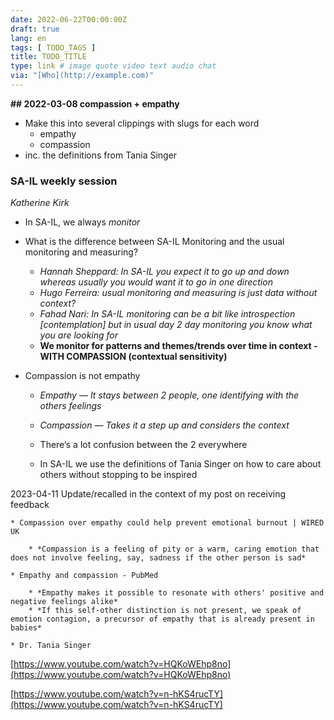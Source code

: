 ```yaml
---
date: 2022-06-22T00:00:00Z
draft: true
lang: en
tags: [ TODO_TAGS ]
title: TODO_TITLE
type: link # image quote video text audio chat
via: "[Who](http://example.com)"
---
```



**## 2022-03-08 compassion + empathy**

* Make this into several clippings with slugs for each word
	* empathy
	* compassion
* inc. the definitions from Tania Singer

### SA-IL weekly session
*Katherine Kirk*

* In SA-IL, we always *monitor*

* What is the difference between SA-IL Monitoring and the usual monitoring and measuring?
	* *Hannah Sheppard: In SA-IL you expect it to go up and down whereas usually you would want it to go in one direction*
	* *Hugo Ferreira: usual monitoring and measuring is just data without context?*
	* *Fahad Nari: In SA-IL monitoring can be a bit like introspection [contemplation] but in usual day 2 day monitoring you know what you are looking for*
	* **We monitor for patterns and themes/trends over time in context  - WITH COMPASSION (contextual sensitivity)**

* Compassion is not empathy
	* *Empathy — It stays between 2 people, one identifying with the others feelings*
	* *Compassion — Takes it a step up and considers the context*

	* There‘s a lot confusion between the 2 everywhere
	* In SA-IL we use the definitions of Tania Singer on how to care about others without stopping to be inspired

2023-04-11 Update/recalled in the context of my post on receiving feedback

	* Compassion over empathy could help prevent emotional burnout | WIRED UK

		* *Compassion is a feeling of pity or a warm, caring emotion that does not involve feeling, say, sadness if the other person is sad*

	* Empathy and compassion - PubMed

		* *Empathy makes it possible to resonate with others' positive and negative feelings alike*
		* *If this self-other distinction is not present, we speak of emotion contagion, a precursor of empathy that is already present in babies*

	* Dr. Tania Singer

[https://www.youtube.com/watch?v=HQKoWEhp8no](https://www.youtube.com/watch?v=HQKoWEhp8no)

[https://www.youtube.com/watch?v=n-hKS4rucTY](https://www.youtube.com/watch?v=n-hKS4rucTY)

